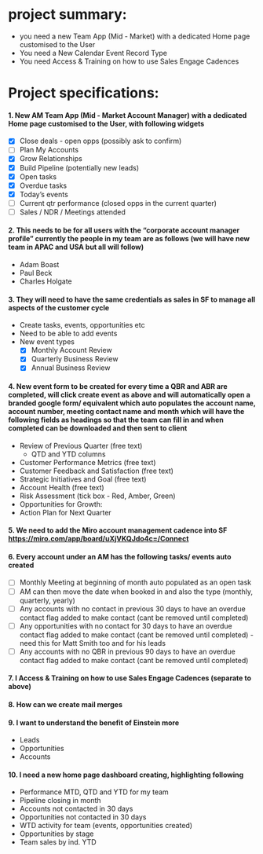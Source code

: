 # project summary:
- you need a new Team App (Mid - Market) with a dedicated Home page customised to the User
- You need a New Calendar Event Record Type
- You need Access & Training on how to use Sales Engage Cadences

# Project specifications: 
#### 1. New AM Team App (Mid - Market Account Manager) with a dedicated Home page customised to the User, with following widgets
 -  [x] Close deals - open opps (possibly ask to confirm)
 -  [ ] Plan My Accounts
 -  [x] Grow Relationships
 -  [x] Build Pipeline (potentially new leads)
 -  [x] Open tasks
 -  [x] Overdue tasks
 -  [x] Today’s events 
 -  [ ] Current qtr performance (closed opps in the current quarter)
 -  [ ] Sales / NDR / Meetings attended

#### 2. This needs to be for all users with the “corporate account manager profile” currently the people in my team are as follows (we will have new team in APAC and USA but all will follow)
 - Adam Boast
 - Paul Beck
 - Charles Holgate

#### 3. **They will need to have the same credentials as sales in SF to manage all aspects of the customer cycle**
 - Create tasks, events, opportunities etc
 - Need to be able to add events
  - New event types 
	  -  [x] Monthly Account Review
	  -  [x] Quarterly Business Review
	  -  [x] Annual Business Review

#### 4. New event form to be created for every time a QBR and ABR are completed, will click create event as above and will automatically open a branded google form/ equivalent which auto populates the account name, account number, meeting contact name and month which will have the following fields as headings so that the team can fill in and when completed can be downloaded and then sent to client
 - Review of Previous Quarter (free text)
	 - QTD and YTD columns
 - Customer Performance Metrics (free text)
 - Customer Feedback and Satisfaction (free text)
 - Strategic Initiatives and Goal (free text)
 - Account Health (free text)
 - Risk Assessment (tick box - Red, Amber, Green)
 - Opportunities for Growth:
 - Action Plan for Next Quarter

#### 5. We need to add the Miro account management cadence into SF https://miro.com/app/board/uXjVKQJdo4c=/Connect

#### 6. Every account under an AM has the following tasks/ events auto created
 - [ ] Monthly Meeting at beginning of month auto populated as an open task
 - [ ] AM can then move the date when booked in and also the type (monthly, quarterly, yearly)
 - [ ] Any accounts with no contact in previous 30 days to have an overdue contact flag added to make contact (cant be removed until completed)
 - [ ] Any opportunities with no contact for 30 days to have an overdue contact flag added to make contact (cant be removed until completed) - need this for Matt Smith too and for his leads
 - [ ] Any accounts with no QBR in previous 90 days to have an overdue contact flag added to make contact (cant be removed until completed)

#### 7. I Access & Training on how to use Sales Engage Cadences (separate to above)

#### 8. How can we create mail merges

#### 9. I want to understand the benefit of Einstein more
 - Leads
 - Opportunities
 - Accounts

#### 10. I need a new home page dashboard creating, highlighting following
 - Performance MTD, QTD and YTD for my team
 - Pipeline closing in month
 - Accounts not contacted in 30 days
 - Opportunities not contacted in 30 days
 - WTD activity for team (events, opportunities created)
 - Opportunities by stage
 - Team sales by ind. YTD